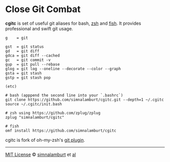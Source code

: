 Close Git Combat
========
**cgitc** is set of useful git aliases for bash, [zsh] and [fish]. It provides professional and swift git usage.
```
g    = git

gst  = git status
gd   = git diff
gdca = git diff --cached
gc   = git commit -v
gup  = git pull --rebase
glog = git log --oneline --decorate --color --graph
gsta = git stash
gstp = git stash pop

(etc)
```

```shell
# bash (apppend the second line into your `.bashrc`)
git clone https://github.com/simnalamburt/cgitc.git --depth=1 ~/.cgitc
source ~/.cgitc/init.bash

# zsh using https://github.com/zplug/zplug
zplug "simnalamburt/cgitc"

# fish
omf install https://github.com/simnalamburt/cgitc
```

cgitc is fork of oh-my-zsh's [git plugin].

--------

[MIT License] © [simnalamburt] et [al]

[Big Boss]:       http://metalgear.wikia.com/wiki/Big_Boss
[zsh]:            https://github.com/zplug/zplug
[fish]:           http://fishshell.com
[omf]:            https://github.com/oh-my-fish/oh-my-fish
[git plugin]:     https://github.com/robbyrussell/oh-my-zsh/blob/master/plugins/git/git.plugin.zsh
[issue]:          https://github.com/fish-shell/fish-shell/issues/1976

[MIT License]:    https://opensource.org/licenses/MIT
[simnalamburt]:   https://github.com/simnalamburt
[al]:             https://github.com/simnalamburt/cgitc/graphs/contributors
